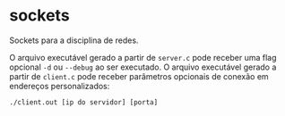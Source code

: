 # sockets
Sockets para a disciplina de redes.

O arquivo executável gerado a partir de `server.c` pode receber uma flag opcional `-d` ou `--debug` ao ser executado.
O arquivo executável gerado a partir de `client.c` pode receber parâmetros opcionais de conexão em endereços personalizados:
```
./client.out [ip do servidor] [porta]
```
